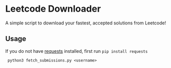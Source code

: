 # Leetcode Downloader

A simple script to download your fastest, accepted solutions from Leetcode!

## Usage

If you do not have [requests](https://pypi.org/project/requests/2.7.0/) installed, 
first run `pip install requests`
```shell
 python3 fetch_submissions.py <username>
```
